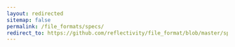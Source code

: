 ```yaml
---
layout: redirected
sitemap: false
permalink: /file_formats/specs/
redirect_to: https://github.com/reflectivity/file_format/blob/master/specification.md
---
```

